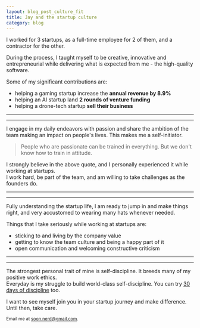```yaml
---
layout: blog_post_culture_fit
title: Jay and the startup culture
category: blog
---
```


I worked for 3 startups, as a full-time employee for 2 of them, and a contractor for the other.

During the process, I taught myself to be creative, innovative and entrepreneurial while delivering what is expected from me - the high-quality software.

Some of my significant contributions are:
- helping a gaming startup increase the __annual revenue by 8.9%__
- helping an AI startup land __2 rounds of venture funding__
- helping a drone-tech startup __sell their business__

***
---
I engage in my daily endeavors with passion and share the ambition of the team making an impact on people's lives. This makes me a self-initiator.

> People who are passionate can be trained in everything. But we don't know how to train in attitude.

I strongly believe in the above quote, and I personally experienced it while working at startups.  
I work hard, be part of the team, and am willing to take challenges as the founders do.

***
---
Fully understanding the startup life, I am ready to jump in and make things right, and very accustomed to wearing many hats whenever needed.

Things that I take seriously while working at startups are:
- sticking to and living by the company value
- getting to know the team culture and being a happy part of it
- open communication and welcoming constructive criticism

***
---
The strongest personal trait of mine is self-discipline. It breeds many of my positive work ethics.  
Everyday is my struggle to build world-class self-discipline. You can try <a href="https://30daysofdiscipline.com">30 days of discipline</a> too.

I want to see myself join you in your startup journey and make difference.  
Until then, take care.

<small>Email me at <a href="mailto:soon.nerd@gmail.com">soon.nerd@gmail.com</a>.</small>
